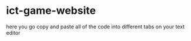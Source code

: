 # ict-game-website
here you go copy and paste all of the code into different tabs on your text editor 
